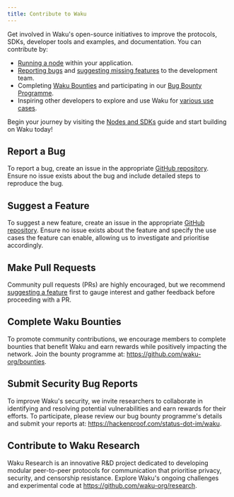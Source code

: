```yaml
---
title: Contribute to Waku
---
```


Get involved in Waku's open-source initiatives to improve the protocols, SDKs, developer tools and examples, and documentation. You can contribute by:

- [Running a node](/guides/nodes-and-sdks#run-a-waku-node) within your application.
- [Reporting bugs](#report-a-bug) and [suggesting missing features](#suggest-a-feature) to the development team.
- Completing [Waku Bounties](#complete-waku-bounties) and participating in our [Bug Bounty Programme](#submit-security-bug-reports).
- Inspiring other developers to explore and use Waku for [various use cases](/overview/use-cases).

Begin your journey by visiting the [Nodes and SDKs](/guides/nodes-and-sdks) guide and start building on Waku today!

## Report a Bug

To report a bug, create an issue in the appropriate [GitHub repository](https://github.com/waku-org). Ensure no issue exists about the bug and include detailed steps to reproduce the bug.

## Suggest a Feature

To suggest a new feature, create an issue in the appropriate [GitHub repository](https://github.com/waku-org). Ensure no issue exists about the feature and specify the use cases the feature can enable, allowing us to investigate and prioritise accordingly.

## Make Pull Requests

Community pull requests (PRs) are highly encouraged, but we recommend [suggesting a feature](#suggest-a-feature) first to gauge interest and gather feedback before proceeding with a PR.

## Complete Waku Bounties

To promote community contributions, we encourage members to complete bounties that benefit Waku and earn rewards while positively impacting the network. Join the bounty programme at: <https://github.com/waku-org/bounties>.


## Submit Security Bug Reports

To improve Waku's security, we invite researchers to collaborate in identifying and resolving potential vulnerabilities and earn rewards for their efforts. To participate, please review our bug bounty programme's details and submit your reports at: <https://hackenproof.com/status-dot-im/waku>.

## Contribute to Waku Research

Waku Research is an innovative R&D project dedicated to developing modular peer-to-peer protocols for communication that prioritise privacy, security, and censorship resistance. Explore Waku's ongoing challenges and experimental code at <https://github.com/waku-org/research>.